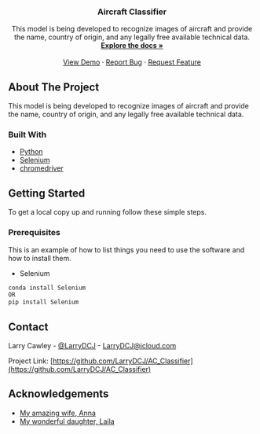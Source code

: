  <h3 align="center">Aircraft Classifier</h3>

  <p align="center">
    This model is being developed to recognize images of aircraft and provide the name, country of origin, and any legally free available technical data.
    <br />
    <a href="https://github.com/LarryDCJ/AC_Classifier"><strong>Explore the docs »</strong></a>
    <br />
    <br />
    <a href="https://github.com/LarryDCJ/AC_Classifier">View Demo</a>
    ·
    <a href="https://github.com/LarryDCJ/AC_Classifier/issues">Report Bug</a>
    ·
    <a href="https://github.com/LarryDCJ/AC_Classifier/issues">Request Feature</a>
  </p>
</p>



<!-- ABOUT THE PROJECT -->
## About The Project

This model is being developed to recognize images of aircraft and provide the name, country of origin, and any legally free available technical data.


### Built With

* [Python]()
* [Selenium]()
* [chromedriver]()



<!-- GETTING STARTED -->
## Getting Started

To get a local copy up and running follow these simple steps.

### Prerequisites

This is an example of how to list things you need to use the software and how to install them.
* Selenium
```sh
conda install Selenium
OR
pip install Selenium
```


<!-- CONTACT -->
## Contact

Larry Cawley - [@LarryDCJ](https://twitter.com/LarryDCJ) - [LarryDCJ@icloud.com](mailto:larrydcj@icloud.com)

Project Link: [https://github.com/LarryDCJ/AC_Classifier](https://github.com/LarryDCJ/AC_Classifier)


<!-- ACKNOWLEDGEMENTS -->
## Acknowledgements

* [My amazing wife, Anna]()
* [My wonderful daughter, Laila]()
